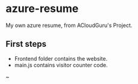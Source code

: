# azure-resume
My own azure resume, from ACloudGuru's Project.

## First steps

- Frontend folder contains the website.
- main.js contains visitor counter code.

~
